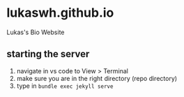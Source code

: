 # lukaswh.github.io
Lukas's Bio Website
## starting the server
1. navigate in vs code to View > Terminal
2. make sure you are in the right directory (repo directory)
3. type in `bundle exec jekyll serve`
